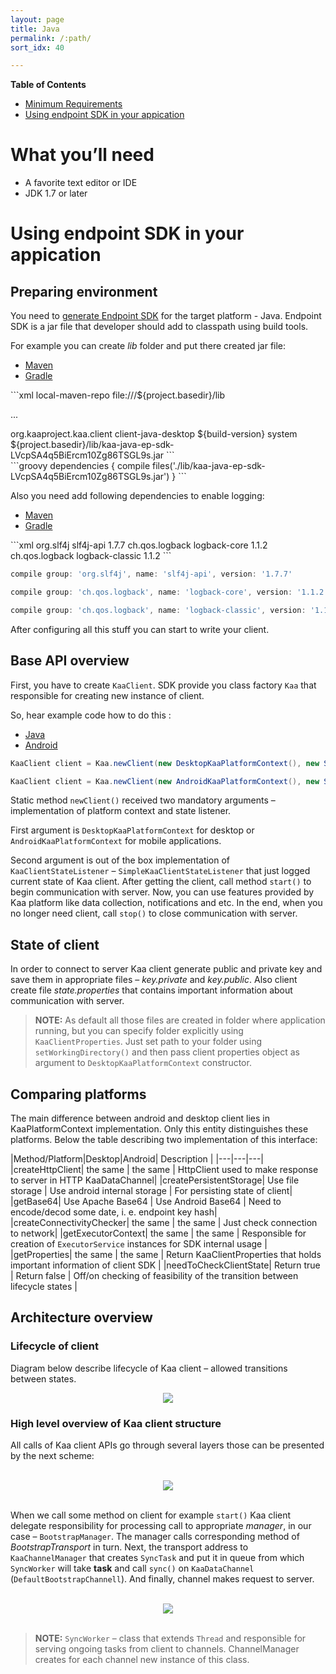 ```yaml
---
layout: page
title: Java
permalink: /:path/
sort_idx: 40

---
```

**Table of Contents**

- [Minimum Requirements](#minimum-requirements)
- [Using endpoint SDK in your appication](#using-endpoint-sdk-in-your-appication)

# What you’ll need

- A favorite text editor or IDE
- JDK 1.7 or later

# Using endpoint SDK in your appication

## Preparing environment 

You need to [generate Endpoint SDK](Getting-started#generate-sdk) for the target platform - Java. Endpoint SDK is a jar file that developer should add to classpath using build tools.

For example you can create _lib_ folder and put there created jar file:
<ul class="nav nav-tabs">
  <li class="active"><a data-toggle="tab" href="#maven-sdk">Maven</a></li>
  <li><a data-toggle="tab" href="#gradle-sdk">Gradle</a></li>
</ul>

<div class="tab-content">

<div id="maven-sdk" class="tab-pane fade in active" markdown="1">
```xml
<repositories>
    <repository>
        <id>local-maven-repo</id>
        <url>file:///${project.basedir}/lib</url>
    </repository>
</repositories>

... 

<dependency>
    <groupId>org.kaaproject.kaa.client</groupId>
    <artifactId>client-java-desktop</artifactId>
    <version>${build-version}</version>
    <scope>system</scope>
    <systemPath>${project.basedir}/lib/kaa-java-ep-sdk-LVcpSA4q5BiErcm10Zg86TSGL9s.jar</systemPath>
</dependency>
```  
</div>
<div id="gradle-sdk" class="tab-pane fade" markdown="1">
```groovy
dependencies {
   compile  files('./lib/kaa-java-ep-sdk-LVcpSA4q5BiErcm10Zg86TSGL9s.jar')
}
```
</div>
</div>

Also you need add following dependencies to enable logging:


<ul class="nav nav-tabs">
  <li class="active"><a data-toggle="tab" href="#Maven">Maven</a></li>
  <li><a data-toggle="tab" href="#Gradle">Gradle</a></li>
</ul>

<div class="tab-content">

<div id="Maven" class="tab-pane fade in active" markdown="1">
```xml
<dependency>
    <groupId>org.slf4j</groupId>
    <artifactId>slf4j-api</artifactId>
    <version>1.7.7</version>
</dependency>

<dependency>
    <groupId>ch.qos.logback</groupId>
    <artifactId>logback-core</artifactId>
    <version>1.1.2</version>
</dependency>

<dependency>
    <groupId>ch.qos.logback</groupId>
    <artifactId>logback-classic</artifactId>
    <version>1.1.2</version>
</dependency>
```  
</div>
<div id="Gradle" class="tab-pane fade" markdown="1">

```groovy
compile group: 'org.slf4j', name: 'slf4j-api', version: '1.7.7'

compile group: 'ch.qos.logback', name: 'logback-core', version: '1.1.2'

compile group: 'ch.qos.logback', name: 'logback-classic', version: '1.1.2'
```
</div>
</div>

After configuring all this stuff you can start to write your client.

## Base API overview

First, you have to create <code>KaaClient</code>. SDK provide you class factory  <code>Kaa</code> that responsible for creating new instance of client.

So, hear example code how to do this :

<ul class="nav nav-tabs">
  <li class="active"><a data-toggle="tab" href="#java">Java</a></li>
  <li><a data-toggle="tab" href="#android">Android</a></li>
</ul>


<div class="tab-content">
<div id="java" class="tab-pane fade in active" markdown="1">

```java
KaaClient client = Kaa.newClient(new DesktopKaaPlatformContext(), new SimpleKaaClientStateListener());
```
</div>

<div id="android" class="tab-pane fade" markdown="1">

```java
KaaClient client = Kaa.newClient(new AndroidKaaPlatformContext(), new SimpleKaaClientStateListener());
```
</div>
</div>

Static method <code>newClient()</code> received two mandatory arguments &ndash; implementation of platform context and state listener.

First argument is <code>DesktopKaaPlatformContext</code> for desktop or <code>AndroidKaaPlatformContext</code> for mobile applications.

Second argument is out of the box implementation of <code>KaaClientStateListener</code> &ndash; <code>SimpleKaaClientStateListener</code> that just logged current state of Kaa client. 
After getting the client, call method <code>start()</code> to begin communication with server. Now, you can use features provided by Kaa platform like data collection, notifications and etc.
In the end, when you no longer need client, call <code>stop()</code> to close communication with server. 
 
## State of client
In order to connect to server Kaa client generate public and private key and save them in appropriate files &ndash; _key.private_ and _key.public_.
Also client create file _state.properties_ that contains important information about communication with server.

>**NOTE:** As default all those files are created in folder where application running, but you can specify folder explicitly using <code>KaaClientProperties</code>.
Just set path to your folder using <code>setWorkingDirectory()</code> and then pass client properties object as argument to <code>DesktopKaaPlatformContext</code> constructor.
    

## Comparing platforms
The main difference between android and desktop client lies in KaaPlatformContext implementation. Only this entity distinguishes these platforms.
Below the table describing two implementation of this interface:

|Method/Platform|Desktop|Android| Description |
|---|---|---|
|createHttpClient| the same | the same  | HttpClient used to make response to server in HTTP KaaDataChannel|
|createPersistentStorage|  Use file storage | Use android internal storage | For persisting state of client|
|getBase64|  Use Apache Base64 |  Use Android Base64 | Need to encode/decod some date, i. e. endpoint key hash|
|createConnectivityChecker|  the same  |  the same | Just check connection to network|
|getExecutorContext| the same  | the same  | Responsible for creation of <code>ExecutorService</code> instances for SDK internal usage |
|getProperties| the same  | the same  | Return KaaClientProperties that holds important information of client SDK | 
|needToCheckClientState| Return true  | Return false | Off/on checking of feasibility of the transition between lifecycle states |

## Architecture overview 

### Lifecycle of client
Diagram below describe lifecycle of Kaa client &ndash; allowed transitions between states.

<center>
<img src="img/lifecycle.png"/>
</center>

### High level overview of Kaa client structure
All calls of Kaa client APIs go through several layers those can be presented by the next scheme:

<br>
 <center>
 <img src="img/layers.png"/>
 </center>
<br>

When we call some method on client for example <code>start()</code> Kaa client delegate responsibility for processing call to appropriate _manager_,
in our case &ndash; <code>BootstrapManager</code>. The manager calls corresponding method of _BootstrapTransport_ in turn. Next, the transport address to 
<code>KaaChannelManager</code> that creates <code>SyncTask</code> and put it in queue from which <code>SyncWorker</code> will take **task** and call <code>sync()</code>
on <code>KaaDataChannel</code> (<code>DefaultBootstrapChannell</code>). And finally, channel makes request to server.

<br>
 <center>
 <img src="img/sequence.png"/>
 </center>
<br>

>**NOTE:** <code>SyncWorker</code> &ndash; class that extends <code>Thread</code> and responsible for serving ongoing tasks from client to channels. 
ChannelManager creates for each channel new instance of this class.


